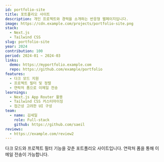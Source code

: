 ```yaml
---
id: portfolio-site
title: 포트폴리오 사이트
description: 개인 프로젝트와 경력을 소개하는 반응형 웹페이지입니다.
image: https://cdn.example.com/projects/portfolio-site.png
stack:
  - Next.js
  - Tailwind CSS
slug: portfolio-site
year: 2024
contribution: 100
period: 2024-01 ~ 2024-03
links:
  demo: https://myportfolio.example.com
  repo: https://github.com/example/portfolio
features:
  - 다크 모드 지원
  - 프로젝트 필터 및 정렬
  - 연락처 폼으로 이메일 전송
learnings:
  - Next.js App Router 활용
  - Tailwind CSS 커스터마이징
  - 접근성 고려한 UI 구성
team:
  - name: 김세일
    role: Full-stack
    github: https://github.com/saeil
reviews:
  - https://example.com/review2
---
```


다크 모드와 프로젝트 필터 기능을 갖춘 포트폴리오 사이트입니다.
연락처 폼을 통해 이메일 전송이 가능합니다.
